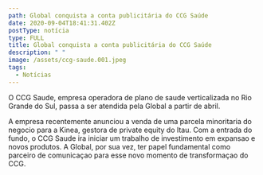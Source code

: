 ```yaml
---
path: Global conquista a conta publicitária do CCG Saúde
date: 2020-09-04T18:41:31.402Z
postType: notícia
type: FULL
title: Global conquista a conta publicitária do CCG Saúde
description: " "
image: /assets/ccg-saude.001.jpeg
tags:
  - Notícias
---
```

O CCG Saude, empresa operadora de plano de saude verticalizada no Rio Grande do Sul, passa a ser atendida pela Global a partir de abril. 

A empresa recentemente anunciou a venda de uma parcela minoritaria do negocio para a Kinea, gestora de private equity do Itau. Com a entrada do fundo, o CCG Saude ira iniciar um trabalho de investimento em expansao e novos produtos. A Global, por sua vez, ter papel fundamental como parceiro de comunicaçao para esse novo momento de transformaçao do CCG.